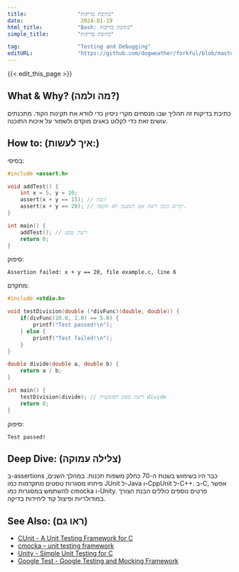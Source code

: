 ```yaml
---
title:                "כתיבת בדיקות"
date:                  2024-01-19
html_title:           "Bash: כתיבת בדיקות"
simple_title:         "כתיבת בדיקות"

tag:                  "Testing and Debugging"
editURL:              "https://github.com/dogweather/forkful/blob/master/content/he/c/writing-tests.md"
---
```


{{< edit_this_page >}}

## What & Why? (מה ולמה?)
כתיבת בדיקות זה תהליך שבו מנסחים מקרי ניסיון כדי לוודא את תקינות הקוד. מתכנתים עושים זאת כדי לקלוט באגים מוקדם ולשמור על איכות התוכנה.

## How to: (איך לעשות:)
בסיסי:
```C
#include <assert.h>

void addTest() {
    int x = 5, y = 10;
    assert(x + y == 15); // נכון!
    assert(x + y == 20); // יקרוס בזמן ריצה אם הטענה לא תקפה.
}

int main() {
    addTest(); // ריצת טסט
    return 0;
}
```
סיפוק:
```
Assertion failed: x + y == 20, file example.c, line 6
```

מתקדם:
```C
#include <stdio.h>

void testDivision(double (*divFunc)(double, double)) {
    if(divFunc(10.0, 2.0) == 5.0) {
        printf("Test passed!\n");
    } else {
        printf("Test failed!\n"); 
    }
}

double divide(double a, double b) {
    return a / b;
}

int main() {
    testDivision(divide); // ריצת טסט לפונקציה divide
    return 0;
}
```
סיפוק:
```
Test passed!
```

## Deep Dive: (צלילה עמוקה)
ב-assertions כבר היו בשימוש בשנות ה-70 כחלק משפות תכנות. במהלך השנים, פיתחו מסגרות טסטים מתקדמות כמו JUnit ל-Java ו-CppUnit ל-C++. ב-C, אפשר להשתמש במסגרות כמו cmocka ו-Unity. פרטים נוספים כוללים הבנת הצורך במודולריות ופיצול קוד ליחידות בדיקה.

## See Also: (ראו גם)
- [CUnit - A Unit Testing Framework for C](http://cunit.sourceforge.net/)
- [cmocka – unit testing framework](https://cmocka.org/)
- [Unity - Simple Unit Testing for C](https://www.throwtheswitch.org/unity)
- [Google Test - Google Testing and Mocking Framework](https://github.com/google/googletest)

